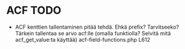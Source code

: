 # ACF TODO

- ACF kenttien tallentaminen pitää tehdä. Ehkä prefix? Tarvitseeko? Tärkein tallentaa se arvo acf:lle (omalla funktiolla? Selvitä mitä acf_get_value:ta käyttää) acf-field-functions.php L612
